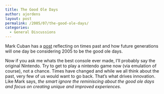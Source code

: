 ```yaml
---
title: The Good Ole Days
author: ajordens
layout: post
permalink: /2005/07/the-good-ole-days/
categories:
  - General Discussions
---
```

Mark Cuban has a [post][1] reflecting on times past and how future generations will one day be considering 2005 to be the good ole days. 

Now if you ask me whats the best console ever made, I&#8217;ll probably say the original Nintendo. Try to get to play a nintendo game now (via emulation of course), not a chance. Times have changed and while we all think about the past, very few of us would want to go back. That&#8217;s what drives innovation. Like Mark says, *the smart ignore the reminiscing about the good ole days and focus on creating unique and improved experiences*.

 [1]: http://www.blogmaverick.com/entry/1234000693049188/